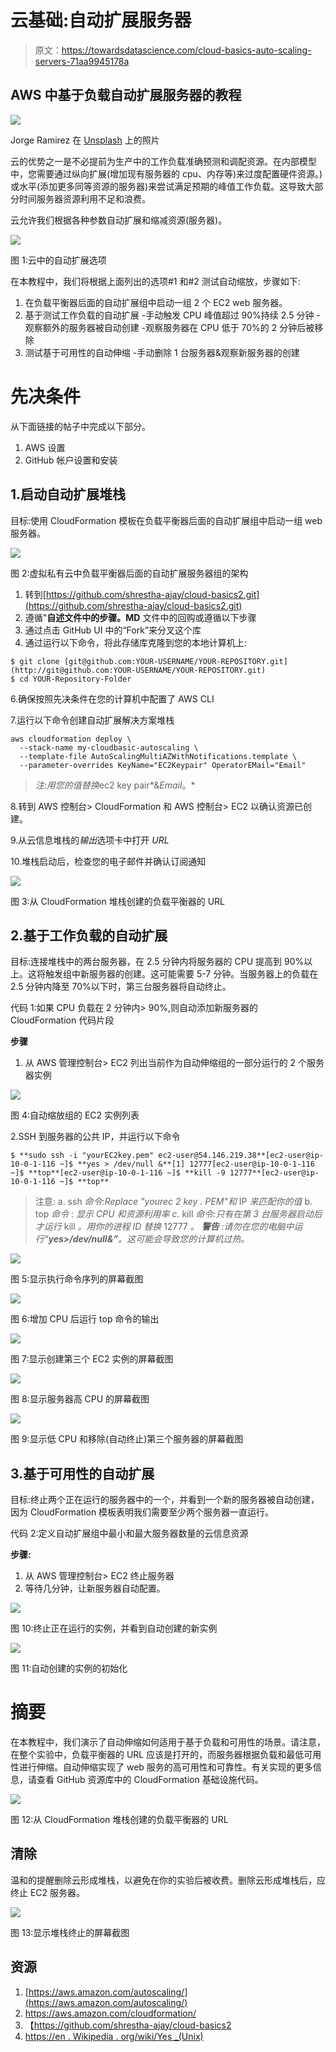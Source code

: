 # 云基础:自动扩展服务器

> 原文：<https://towardsdatascience.com/cloud-basics-auto-scaling-servers-71aa9945178a>

## AWS 中基于负载自动扩展服务器的教程

![](img/0aaf913bf06357a77eb49de4a1c46514.png)

Jorge Ramirez 在 [Unsplash](https://unsplash.com?utm_source=medium&utm_medium=referral) 上的照片

云的优势之一是不必提前为生产中的工作负载准确预测和调配资源。在内部模型中，您需要通过纵向扩展(增加现有服务器的 cpu、内存等)来过度配置硬件资源。)或水平(添加更多同等资源的服务器)来尝试满足预期的峰值工作负载。这导致大部分时间服务器资源利用不足和浪费。

云允许我们根据各种参数自动扩展和缩减资源(服务器)。

![](img/796ccf3291c121b393f4b118906f371b.png)

图 1:云中的自动扩展选项

在本教程中，我们将根据上面列出的选项#1 和#2 测试自动缩放，步骤如下:

1.  在负载平衡器后面的自动扩展组中启动一组 2 个 EC2 web 服务器。
2.  基于测试工作负载的自动扩展
    -手动触发 CPU 峰值超过 90%持续 2.5 分钟
    -观察额外的服务器被自动创建
    -观察服务器在 CPU 低于 70%的 2 分钟后被移除
3.  测试基于可用性的自动伸缩
    -手动删除 1 台服务器&观察新服务器的创建

# 先决条件

从下面链接的帖子中完成以下部分。

1.  AWS 设置
2.  GitHub 帐户设置和安装

</cloud-basics-interacting-with-aws-da179d3f5829>  

## 1.启动自动扩展堆栈

目标:使用 CloudFormation 模板在负载平衡器后面的自动扩展组中启动一组 web 服务器。

![](img/79aa62cf7068025eaf659ba5b3e8ffde.png)

图 2:虚拟私有云中负载平衡器后面的自动扩展服务器组的架构

1.  转到[https://github.com/shrestha-ajay/cloud-basics2.git](https://github.com/shrestha-ajay/cloud-basics2.git)
2.  遵循"**自述文件中的步骤。MD** 文件中的回购或遵循以下步骤
3.  通过点击 GitHub UI 中的“Fork”来分叉这个库
4.  通过运行以下命令，将此存储库克隆到您的本地计算机上:

```
$ git clone [git@github.com:YOUR-USERNAME/YOUR-REPOSITORY.git](http://git@github.com:YOUR-USERNAME/YOUR-REPOSITORY.git)
$ cd YOUR-Repository-Folder
```

6.确保按照先决条件在您的计算机中配置了 AWS CLI

7.运行以下命令创建自动扩展解决方案堆栈

```
aws cloudformation deploy \
  --stack-name my-cloudbasic-autoscaling \
  --template-file AutoScalingMultiAZWithNotifications.template \
  --parameter-overrides KeyName="EC2Keypair" OperatorEMail="Email"
```

> *注:用您的值替换*ec2 key pair*&*Email*。*

8.转到 AWS 控制台> CloudFormation 和 AWS 控制台> EC2 以确认资源已创建。

9.从云信息堆栈的*输出*选项卡中打开 *URL*

10.堆栈启动后，检查您的电子邮件并确认订阅通知

![](img/b419fe00387216a6af466aefc2de809c.png)

图 3:从 CloudFormation 堆栈创建的负载平衡器的 URL

## 2.基于工作负载的自动扩展

目标:连接堆栈中的两台服务器，在 2.5 分钟内将服务器的 CPU 提高到 90%以上。这将触发组中新服务器的创建。这可能需要 5-7 分钟。当服务器上的负载在 2.5 分钟内降至 70%以下时，第三台服务器将自动终止。

代码 1:如果 CPU 负载在 2 分钟内> 90%,则自动添加新服务器的 CloudFormation 代码片段

**步骤**

1.  从 AWS 管理控制台> EC2 列出当前作为自动伸缩组的一部分运行的 2 个服务器实例

![](img/6d3991f2329e8d33838a92407a5d0690.png)

图 4:自动缩放组的 EC2 实例列表

2.SSH 到服务器的公共 IP，并运行以下命令

```
$ **sudo ssh -i "yourEC2key.pem" ec2-user@54.146.219.38**[ec2-user@ip-10-0-1-116 ~]$ **yes > /dev/null &**[1] 12777[ec2-user@ip-10-0-1-116 ~]$ **top**[ec2-user@ip-10-0-1-116 ~]$ **kill -9 12777**[ec2-user@ip-10-0-1-116 ~]$ **top**
```

> 注意:
> a. ssh *命令*:*Replace "*yourec 2 key . PEM*"和* IP *来匹配你的值* b. top *命令* : *显示 CPU 和资源利用率
> c.* kill *命令:只有在第 3 台服务器启动后才运行* kill *。用你的进程 ID 替换* 12777 *。* ***警告*** *:请勿在您的电脑中运行“***yes>/dev/null&”***。这可能会导致您的计算机过热。*

![](img/aa29512cdfa5d94b03604c71ae6dbd3f.png)

图 5:显示执行命令序列的屏幕截图

![](img/946b7cfc7378bbbe2b958a84c0e7b8e0.png)

图 6:增加 CPU 后运行 top 命令的输出

![](img/ce4c73ca687eb8f09721308f5c7f61f2.png)

图 7:显示创建第三个 EC2 实例的屏幕截图

![](img/c97da82c36e0951d9a1e560207029986.png)

图 8:显示服务器高 CPU 的屏幕截图

![](img/a85d557b71908bc9d8b58759cb225a70.png)

图 9:显示低 CPU 和移除(自动终止)第三个服务器的屏幕截图

## 3.基于可用性的自动扩展

目标:终止两个正在运行的服务器中的一个，并看到一个新的服务器被自动创建，因为 CloudFormation 模板表明我们需要至少两个服务器一直运行。

代码 2:定义自动扩展组中最小和最大服务器数量的云信息资源

**步骤:**

1.  从 AWS 管理控制台> EC2 终止服务器
2.  等待几分钟，让新服务器自动配置。

![](img/c3f79c9c744ea3578d8b7a6ed940c63d.png)

图 10:终止正在运行的实例，并看到自动创建的新实例

![](img/58db3fa6999ebbeac3eeb81b68be6c2a.png)

图 11:自动创建的实例的初始化

# 摘要

在本教程中，我们演示了自动伸缩如何适用于基于负载和可用性的场景。请注意，在整个实验中，负载平衡器的 URL 应该是打开的，而服务器根据负载和最低可用性进行伸缩。自动伸缩实现了 web 服务的高可用性和可靠性。有关实现的更多信息，请查看 GitHub 资源库中的 CloudFormation 基础设施代码。

![](img/b419fe00387216a6af466aefc2de809c.png)

图 12:从 CloudFormation 堆栈创建的负载平衡器的 URL

## 清除

温和的提醒删除云形成堆栈，以避免在你的实验后被收费。删除云形成堆栈后，应终止 EC2 服务器。

![](img/45949a06175b16755c6b7bab9b1ecbd6.png)

图 13:显示堆栈终止的屏幕截图

## 资源

1.  [https://aws.amazon.com/autoscaling/](https://aws.amazon.com/autoscaling/)
2.  https://aws.amazon.com/cloudformation/
3.  【https://github.com/shrestha-ajay/cloud-basics2 
4.  [https://en . Wikipedia . org/wiki/Yes _(Unix)](https://en.wikipedia.org/wiki/Yes_(Unix))